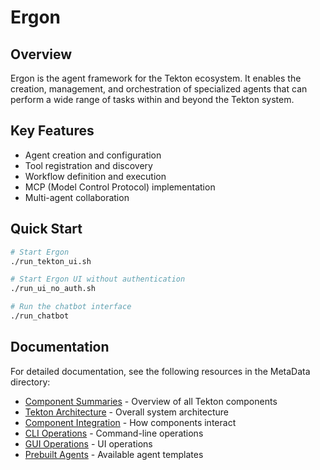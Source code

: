 # Ergon

## Overview

Ergon is the agent framework for the Tekton ecosystem. It enables the creation, management, and orchestration of specialized agents that can perform a wide range of tasks within and beyond the Tekton system.

## Key Features

- Agent creation and configuration
- Tool registration and discovery
- Workflow definition and execution
- MCP (Model Control Protocol) implementation
- Multi-agent collaboration

## Quick Start

```bash
# Start Ergon
./run_tekton_ui.sh

# Start Ergon UI without authentication
./run_ui_no_auth.sh

# Run the chatbot interface
./run_chatbot
```

## Documentation

For detailed documentation, see the following resources in the MetaData directory:

- [Component Summaries](../MetaData/ComponentSummaries.md) - Overview of all Tekton components
- [Tekton Architecture](../MetaData/TektonArchitecture.md) - Overall system architecture
- [Component Integration](../MetaData/ComponentIntegration.md) - How components interact
- [CLI Operations](../MetaData/CLI_Operations.md) - Command-line operations
- [GUI Operations](../MetaData/GUI_Operations.md) - UI operations
- [Prebuilt Agents](../MetaData/Ergon_PREBUILT_AGENTS.md) - Available agent templates